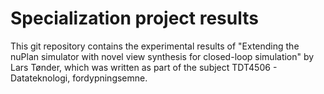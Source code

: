# Specialization project results
This git repository contains the experimental results of "Extending the nuPlan simulator with novel view synthesis for closed-loop simulation" by Lars Tønder, which was written as part of the subject TDT4506 - Datateknologi, fordypningsemne.